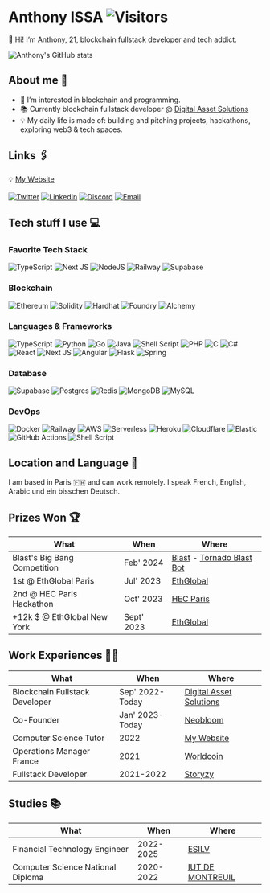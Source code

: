 # Anthony ISSA ![Visitors](https://visitor-badge.laobi.icu/badge?page_id=anthonyissa.readme)

👋 Hi! I’m Anthony, 21, blockchain fullstack developer and tech addict.

![Anthony's GitHub stats](https://github-readme-stats.vercel.app/api?username=anthonyissa&show_icons=true&theme=jolly) 

## About me 🤔
- 👀 I’m interested in blockchain and programming.
- 📚 Currently blockchain fullstack developer @ [Digital Asset Solutions](https://digitalassetsolutions.fr/)
- 💡 My daily life is made of: building and pitching projects, hackathons, exploring web3 & tech spaces.

## Links 🖇️

💡 [My Website](https://www.anthony-issa.com/) <br><br>
[![Twitter](https://img.shields.io/badge/Twitter-lightblue?logo=twitter)](https://x.com/anthonyissa_)
[![LinkedIn](https://img.shields.io/badge/linkedin-%230077B5.svg?logo=linkedin&logoColor=white)](https://www.linkedin.com/in/anthony-issa-0081a11bb/)
[![Discord](https://img.shields.io/badge/Discord-white?logo=discord)](https://discord.com/users/229511387859255306)
[![Email](https://img.shields.io/badge/Email-D14836?logo=gmail&logoColor=white)](mailto:anthony.issa@hotmail.fr)

## Tech stuff I use 💻

### Favorite Tech Stack

![TypeScript](https://img.shields.io/badge/Typescript-%23007ACC.svg?logo=typescript&logoColor=white)
![Next JS](https://img.shields.io/badge/Next-black?logo=next.js&logoColor=white)
![NodeJS](https://img.shields.io/badge/node.js-6DA55F?logo=node.js&logoColor=white)
![Railway](https://img.shields.io/badge/Railway-purple?logo=railway&logoColor=white)
![Supabase](https://img.shields.io/badge/Supabase-1c1c1c?logo=supabase&logoColor=6ad08c)

### Blockchain

![Ethereum](https://img.shields.io/badge/Ethereum-3C3C3D?logo=Ethereum&logoColor=white)
![Solidity](https://img.shields.io/badge/Solidity-232336?logo=solidity&logoColor=387aa6)
![Hardhat](https://img.shields.io/badge/Hardhat-yellow?logo=hardhat&logoColor=white)
![Foundry](https://img.shields.io/badge/Foundry-black?logo=foundry&logoColor=white)
![Alchemy](https://img.shields.io/badge/Alchemy-darkblue?logo=alchemy&logoColor=white)

### Languages & Frameworks

![TypeScript](https://img.shields.io/badge/Typescript-%23007ACC.svg?logo=typescript&logoColor=white)
![Python](https://img.shields.io/badge/python-3670A0?logo=python&logoColor=ffdd54)
![Go](https://img.shields.io/badge/Go-%2300ADD8.svg?logo=go&logoColor=white)
![Java](https://img.shields.io/badge/Java-%23ED8B00.svg?logo=java&logoColor=white)
![Shell Script](https://img.shields.io/badge/shell_script-%23121011.svg?logo=gnu-bash&logoColor=white)
![PHP](https://img.shields.io/badge/php-%23777BB4.svg?logo=php&logoColor=white)
![C](https://img.shields.io/badge/c-A8B9CC.svg?logo=c-sharp&logoColor=white)
![C#](https://img.shields.io/badge/c%23-%23239120.svg?logo=c-sharp&logoColor=white)
<br>
![React](https://img.shields.io/badge/React-%2320232a.svg?logo=react&logoColor=%2361DAFB)
![Next JS](https://img.shields.io/badge/Next-black?logo=next.js&logoColor=white)
![Angular](https://img.shields.io/badge/Angular-%23DD0031.svg?logo=angular&logoColor=white)
![Flask](https://img.shields.io/badge/Flask-%23000.svg?logo=flask&logoColor=white)
![Spring](https://img.shields.io/badge/Spring-6DB33F.svg?logo=spring&logoColor=white)

### Database

![Supabase](https://img.shields.io/badge/Supabase-1c1c1c?logo=supabase&logoColor=6ad08c)
![Postgres](https://img.shields.io/badge/postgres-%23316192.svg?logo=postgresql&logoColor=white)
![Redis](https://img.shields.io/badge/redis-%23DD0031.svg?logo=redis&logoColor=white)
![MongoDB](https://img.shields.io/badge/MongoDB-%234ea94b.svg?logo=mongodb&logoColor=white)
![MySQL](https://img.shields.io/badge/MySQL-%2307405e.svg?logo=mysql&logoColor=white)

### DevOps

![Docker](https://img.shields.io/badge/Docker-%230db7ed.svg?logo=docker&logoColor=white)
![Railway](https://img.shields.io/badge/Railway-purple?logo=railway&logoColor=white)
![AWS](https://img.shields.io/badge/AWS-%23FF9900.svg?logo=amazon-aws&logoColor=white)
![Serverless](https://img.shields.io/badge/Serverless-FD5750.svg?logo=Serverless&logoColor=white)
![Heroku](https://img.shields.io/badge/Heroku-430098.svg?logo=Heroku&logoColor=white)
![Cloudflare](https://img.shields.io/badge/Cloudflare-F38020?logo=Cloudflare&logoColor=white)
![Elastic](https://img.shields.io/badge/Elastic-005571?logo=elastic&logoColor=white)
![GitHub Actions](https://img.shields.io/badge/GithubActions-%232671E5.svg?logo=githubactions&logoColor=white)
![Shell Script](https://img.shields.io/badge/shell_script-%23121011.svg?logo=gnu-bash&logoColor=white)

## Location and Language 📍

I am based in Paris 🇫🇷 and can work remotely.
I speak French, English, Arabic und ein bisschen Deutsch.

## Prizes Won 🏆

| What | When | Where |
| --- | --- | --- |
| Blast's Big Bang Competition | Feb' 2024 | [Blast](https://blast.io/) - [Tornado Blast Bot](https://twitter.com/TornadoBlastBot) |
| 1st @ EthGlobal Paris | Jul' 2023 | [EthGlobal](https://ethglobal.com/showcase/on-chain-messaging-aggregator-3eshd) |
| 2nd @ HEC Paris Hackathon | Oct' 2023 | [HEC Paris](https://www.hec.edu/en) |
| +12k $ @ EthGlobal New York | Sept' 2023 | [EthGlobal](https://ethglobal.com/showcase/zerofi-tatma) |

## Work Experiences 🧑‍💻

| What | When | Where |
| --- | --- | --- |
| Blockchain Fullstack Developer | Sep' 2022-Today | [Digital Asset Solutions](https://digitalassetsolutions.fr/) |
| Co-Founder | Jan' 2023-Today | [Neobloom](https://neobloom.fr/) |
| Computer Science Tutor | 2022 | [My Website](https://anthony-issa.com/) |
| Operations Manager France | 2021 | [Worldcoin](https://worldcoin.org/) |
| Fullstack Developer | 2021-2022 | [Storyzy](https://storyzy.com/) |

## Studies 📚

| What | When | Where |
| --- | --- | --- |
| Financial Technology Engineer | 2022-2025 | [ESILV](https://www.esilv.fr/) |
| Computer Science National Diploma | 2020-2022 | [IUT DE MONTREUIL](https://www.iut.univ-paris8.fr/) |

<!---
MadderStone/MadderStone is a ✨ special ✨ repository because its `README.md` (this file) appears on your GitHub profile.
You can click the Preview link to take a look at your changes.
--->
